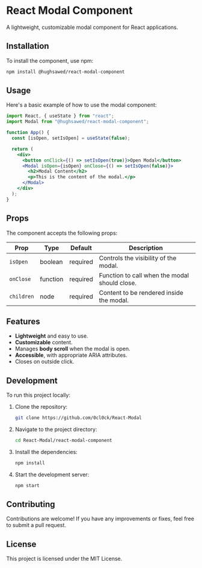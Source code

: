 
# React Modal Component

A lightweight, customizable modal component for React applications.

## Installation

To install the component, use npm:

```bash
npm install @hughsawed/react-modal-component
```

## Usage

Here's a basic example of how to use the modal component:

```jsx
import React, { useState } from "react";
import Modal from "@hughsawed/react-modal-component";

function App() {
  const [isOpen, setIsOpen] = useState(false);

  return (
    <div>
      <button onClick={() => setIsOpen(true)}>Open Modal</button>
      <Modal isOpen={isOpen} onClose={() => setIsOpen(false)}>
        <h2>Modal Content</h2>
        <p>This is the content of the modal.</p>
      </Modal>
    </div>
  );
}
```

## Props

The component accepts the following props:

| Prop     | Type     | Default  | Description                                  |
| -------- | -------- | -------- | -------------------------------------------- |
| `isOpen` | boolean  | required | Controls the visibility of the modal.        |
| `onClose`| function | required | Function to call when the modal should close.|
| `children`| node    | required | Content to be rendered inside the modal.     |

## Features

- **Lightweight** and easy to use.
- **Customizable** content.
- Manages **body scroll** when the modal is open.
- **Accessible**, with appropriate ARIA attributes.
- Closes on outside click.


## Development

To run this project locally:

1. Clone the repository:
   ```bash
   git clone https://github.com/0cl0ck/React-Modal
   ```
2. Navigate to the project directory:
   ```bash
   cd React-Modal/react-modal-component
   ```
3. Install the dependencies:
   ```bash
   npm install
   ```
4. Start the development server:
   ```bash
   npm start
   ```

## Contributing

Contributions are welcome! If you have any improvements or fixes, feel free to submit a pull request.

## License

This project is licensed under the MIT License.

